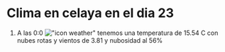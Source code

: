 # Clima en celaya en el dia 23

1. A las 0:0 !["icon weather"](http://openweathermap.org/img/w/04n.png) tenemos una temperatura de 15.54 C con nubes rotas y  vientos de 3.81 y nubosidad al 56%
